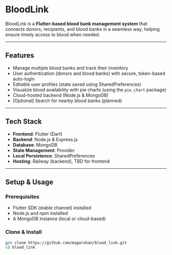 # BloodLink

BloodLink is a **Flutter-based blood bank management system** that connects donors, recipients, and blood banks in a seamless way, helping ensure timely access to blood when needed.

---

##  Features

- Manage multiple blood banks and track their inventory  
- User authentication (donors and blood banks) with secure, token-based auto-login  
- Editable user profiles (state saved using SharedPreferences)  
- Visualize blood availability with pie charts (using the `pie_chart` package)  
- Cloud-hosted backend (Node.js & MongoDB)  
- [Optional] Search for nearby blood banks (planned)  

---

##  Tech Stack

- **Frontend**: Flutter (Dart)  
- **Backend**: Node.js & Express.js  
- **Database**: MongoDB  
- **State Management**: Provider  
- **Local Persistence**: SharedPreferences  
- **Hosting**: Railway (backend), TBD for frontend  

---

##  Setup & Usage

### Prerequisites

- Flutter SDK (stable channel) installed  
- Node.js and npm installed  
- A MongoDB instance (local or cloud-based)

### Clone & Install

```bash
git clone https://github.com/magarohan/blood_link.git
cd blood_link
